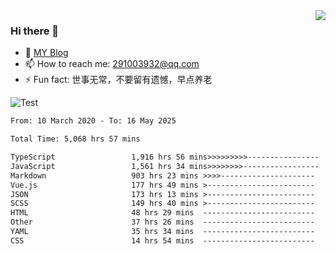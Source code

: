 <img align='right' src='https://github-readme-stats.vercel.app/api?username=niaogege&show_icons=true&theme=radical'/>

### Hi there 👋

- 🌱 [MY Blog](https://bythewayer.com/)
- 📫 How to reach me: 291003932@qq.com
- ⚡ Fun fact:  世事无常，不要留有遗憾，早点养老

![Test](https://github-readme-stats.vercel.app/api/top-langs/?username=niaogege&layout=compact)

<!--START_SECTION:waka-->

```txt
From: 10 March 2020 - To: 16 May 2025

Total Time: 5,068 hrs 57 mins

TypeScript                 1,916 hrs 56 mins>>>>>>>>>----------------   37.82 %
JavaScript                 1,561 hrs 34 mins>>>>>>>>-----------------   30.81 %
Markdown                   903 hrs 23 mins >>>>---------------------   17.82 %
Vue.js                     177 hrs 49 mins >------------------------   03.51 %
JSON                       173 hrs 13 mins >------------------------   03.42 %
SCSS                       149 hrs 40 mins >------------------------   02.95 %
HTML                       48 hrs 29 mins  -------------------------   00.96 %
Other                      37 hrs 26 mins  -------------------------   00.74 %
YAML                       35 hrs 34 mins  -------------------------   00.70 %
CSS                        14 hrs 54 mins  -------------------------   00.29 %
```

<!--END_SECTION:waka-->
